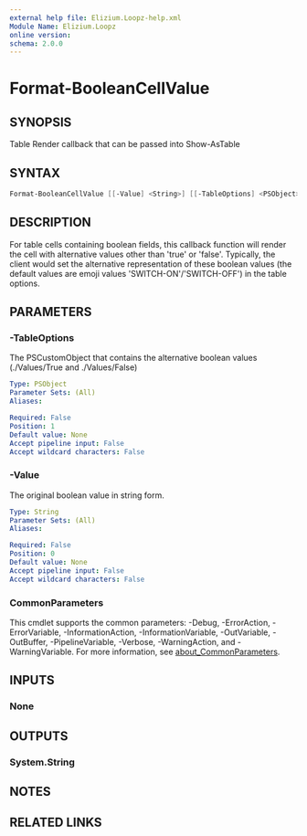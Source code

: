 ```yaml
---
external help file: Elizium.Loopz-help.xml
Module Name: Elizium.Loopz
online version:
schema: 2.0.0
---
```


# Format-BooleanCellValue

## SYNOPSIS

Table Render callback that can be passed into Show-AsTable

## SYNTAX

```powershell
Format-BooleanCellValue [[-Value] <String>] [[-TableOptions] <PSObject>] [<CommonParameters>]
```

## DESCRIPTION

For table cells containing boolean fields, this callback function will
render the cell with alternative values other than 'true' or 'false'. Typically,
the client would set the alternative representation of these boolean values
(the default values are emoji values 'SWITCH-ON'/'SWITCH-OFF') in the table
options.

## PARAMETERS

### -TableOptions

The PSCustomObject that contains the alternative boolean values (./Values/True
and ./Values/False)

```yaml
Type: PSObject
Parameter Sets: (All)
Aliases:

Required: False
Position: 1
Default value: None
Accept pipeline input: False
Accept wildcard characters: False
```

### -Value

The original boolean value in string form.

```yaml
Type: String
Parameter Sets: (All)
Aliases:

Required: False
Position: 0
Default value: None
Accept pipeline input: False
Accept wildcard characters: False
```

### CommonParameters

This cmdlet supports the common parameters: -Debug, -ErrorAction, -ErrorVariable, -InformationAction, -InformationVariable, -OutVariable, -OutBuffer, -PipelineVariable, -Verbose, -WarningAction, and -WarningVariable. For more information, see [about_CommonParameters](http://go.microsoft.com/fwlink/?LinkID=113216).

## INPUTS

### None

## OUTPUTS

### System.String

## NOTES

## RELATED LINKS
